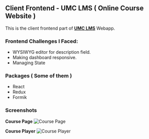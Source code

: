 ## Client Frontend - UMC LMS ( Online Course Website )

This is the client frontend part of **[UMC LMS](https://github.com/shahriar-programmer/umc-lms)** Webapp.

### Frontend Challenges I Faced:
- WYSIWYG editor for description field.
- Making dashboard responsive.
- Managing State

### Packages ( Some of them )
- React
- Redux
- Formik

### Screenshots

**Course Page**
![Course Page](https://i.postimg.cc/Vvq0SKF2/Screenshot-2022-10-12-UMC-Uzzal-Math-Club.png)

**Course Player**
![Course Player](https://i.postimg.cc/gcsNB4pg/Screenshot-2022-10-12-UMC-Uzzal-Math-Club-1.png)